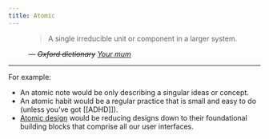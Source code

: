 ```yaml
---
title: Atomic
---
```


<figure>
  <blockquote>A single irreducible unit or component in a larger system.</blockquote>
  <figcaption>
    — <cite><del>Oxford dictionary</del> <ins>Your mum</ins></cite>
  </figcaption>
</figure>

---

For example:
- An atomic note would be only describing a singular ideas or concept.
- An atomic habit would be a regular practice that is small and easy to do (unless you've got [[ADHD]]).
- [Atomic design](https://atomicdesign.bradfrost.com/) would be reducing designs down to their foundational building blocks that comprise all our user interfaces.
